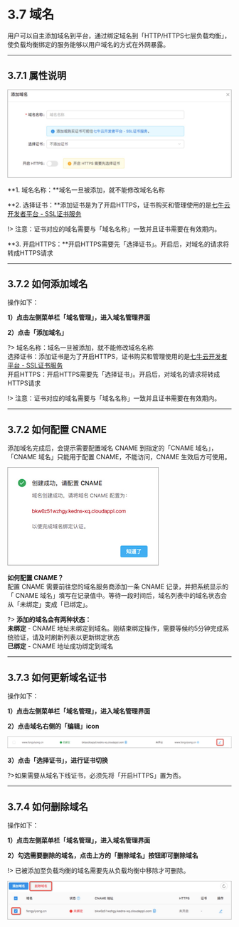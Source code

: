 # 3.7 域名
用户可以自主添加域名到平台，通过绑定域名到「HTTP/HTTPS七层负载均衡」，使负载均衡绑定的服务能够以用户域名的方式在外网暴露。
***

## 3.7.1 属性说明

![](_figures/user-guide/domain_para.jpg)

**1. 域名名称：**域名一旦被添加，就不能修改域名名称

**2. 选择证书：**添加证书是为了开启HTTPS，证书购买和管理使用的是[七牛云开发者平台 - SSL证书服务](https://portal.qiniu.com/certificate/ssl#cert)<br>

!> 注意：证书对应的域名需要与「域名名称」一致并且证书需要在有效期内。

**3. 开启HTTPS：**开启HTTPS需要先「选择证书」。开启后，对域名的请求将转成HTTPS请求
***

## 3.7.2 如何添加域名

操作如下：

**1）点击左侧菜单栏「域名管理」，进入域名管理界面**

**2）点击「添加域名」**

?> 域名名称：域名一旦被添加，就不能修改域名名称<br>
   选择证书：添加证书是为了开启HTTPS，证书购买和管理使用的是[七牛云开发者平台 - SSL证书服务](https://portal.qiniu.com/certificate/ssl#cert)<br>
   开启HTTPS：开启HTTPS需要先「选择证书」。开启后，对域名的请求将转成HTTPS请求<br>

!> 注意：证书对应的域名需要与「域名名称」一致并且证书需要在有效期内。
***

## 3.7.2 如何配置 CNAME

添加域名完成后，会提示需要配置域名 CNAME 到指定的「CNAME 域名」，「CNAME 域名」只能用于配置 CNAME，不能访问，CNAME 生效后方可使用。

![配置 CNAME](_figures/user-guide/domain_cname.jpg)

**如何配置 CNAME？**<br>
配置 CNAME 需要前往您的域名服务商添加一条 CNAME 记录，并把系统显示的「 CNAME 域名」填写在记录值中。等待一段时间后，域名列表中的域名状态会从「未绑定」变成「已绑定」。

?> **添加的域名会有两种状态：**  
**未绑定** - CNAME 地址未绑定到域名。刚结束绑定操作，需要等候约5分钟完成系统验证，请及时刷新列表以更新绑定状态  
**已绑定** - CNAME 地址成功绑定到域名
***

## 3.7.3 如何更新域名证书

操作如下：

**1）点击左侧菜单栏「域名管理」，进入域名管理界面**

**2）点击域名右侧的「编辑」icon**

![编辑域名](_figures/user-guide/domain_edit.jpg)

**3）点击「选择证书」，进行证书切换**

?>如果需要从域名下线证书，必须先将「开启HTTPS」置为否。
***

## 3.7.4 如何删除域名

操作如下：

**1）点击左侧菜单栏「域名管理」，进入域名管理界面**

**2）勾选需要删除的域名，点击上方的「删除域名」按钮即可删除域名**

!> 已被添加至负载均衡的域名需要先从负载均衡中移除才可删除。

![删除域名](_figures/user-guide/domain_delete.jpg)
